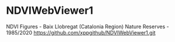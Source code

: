 # NDVIWebViewer1
NDVI Figures - Baix Llobregat (Catalonia Region) Nature Reserves - 1985/2020
https://github.com/xppgithub/NDVIWebViewer1.git
